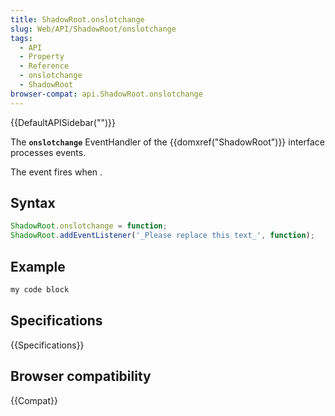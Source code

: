 ```yaml
---
title: ShadowRoot.onslotchange
slug: Web/API/ShadowRoot/onslotchange
tags:
  - API
  - Property
  - Reference
  - onslotchange
  - ShadowRoot
browser-compat: api.ShadowRoot.onslotchange
---
```

{{DefaultAPISidebar("")}}

The **`onslotchange`** EventHandler of the {{domxref("ShadowRoot")}} interface processes  events.

The  event fires when .

## Syntax

```js
ShadowRoot.onslotchange = function;
ShadowRoot.addEventListener('_Please replace this text_', function);
```

## Example

```js
my code block
```

## Specifications

{{Specifications}}

## Browser compatibility

{{Compat}}

